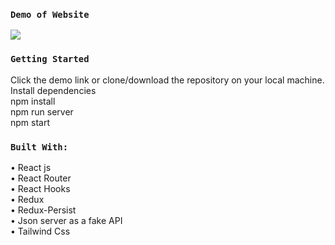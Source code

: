 ### `Demo of Website`
![](https://github.com/mehriameri/Digikala-with-React/blob/4bbef3d213808de4f46e5270de424ceca682c59f/demo%20Digikala%20website.gif)

### `Getting Started`
Click the demo link or clone/download the repository on your local machine. \
Install dependencies\
npm install\
npm run server\
npm start
### `Built With:`
•	React js\
•	React Router\
•	React Hooks\
•	Redux\
•	Redux-Persist\
•	Json server as a fake API\
•	Tailwind Css

